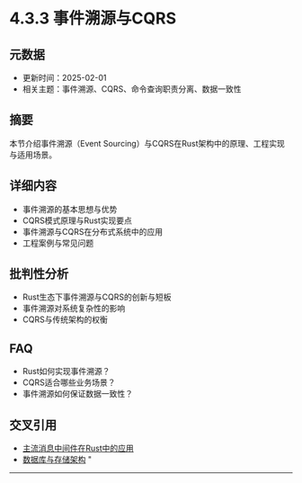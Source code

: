 ﻿# 4.3.3 事件溯源与CQRS

## 元数据

- 更新时间：2025-02-01
- 相关主题：事件溯源、CQRS、命令查询职责分离、数据一致性

## 摘要

本节介绍事件溯源（Event Sourcing）与CQRS在Rust架构中的原理、工程实现与适用场景。

## 详细内容

- 事件溯源的基本思想与优势
- CQRS模式原理与Rust实现要点
- 事件溯源与CQRS在分布式系统中的应用
- 工程案例与常见问题

## 批判性分析

- Rust生态下事件溯源与CQRS的创新与短板
- 事件溯源对系统复杂性的影响
- CQRS与传统架构的权衡

## FAQ

- Rust如何实现事件溯源？
- CQRS适合哪些业务场景？
- 事件溯源如何保证数据一致性？

## 交叉引用

- [主流消息中间件在Rust中的应用](./4.3.2_主流消息中间件在Rust中的应用.md)
- [数据库与存储架构](../05_database_storage.md)
"

---
